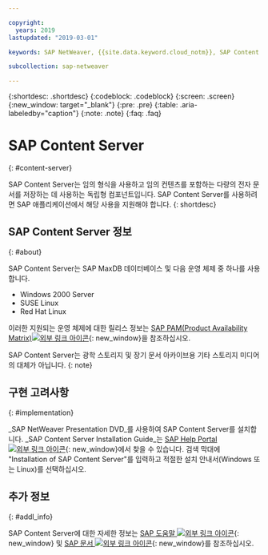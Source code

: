 ```yaml
---

copyright:
  years: 2019
lastupdated: "2019-03-01"

keywords: SAP NetWeaver, {{site.data.keyword.cloud_notm}}, SAP Content Server, SAP Product Availability Matrix, PAM, SAP certified, database

subcollection: sap-netweaver

---
```


{:shortdesc: .shortdesc}
{:codeblock: .codeblock}
{:screen: .screen}
{:new_window: target="_blank"}
{:pre: .pre}
{:table: .aria-labeledby="caption"}
{:note: .note}
{:faq: .faq}

# SAP Content Server
{: #content-server}

SAP Content Server는 임의 형식을 사용하고 임의 컨텐츠를 포함하는 다량의 전자 문서를 저장하는 데 사용하는 독립형 컴포넌트입니다. SAP Content Server를 사용하려면 SAP 애플리케이션에서 해당 사용을 지원해야 합니다. {: shortdesc}

## SAP Content Server 정보
{: #about}

SAP Content Server는 SAP MaxDB 데이터베이스 및 다음 운영 체제 중 하나를 사용합니다.
* Windows 2000 Server
* SUSE Linux
* Red Hat Linux  

이러한 지원되는 운영 체제에 대한 릴리스 정보는 [SAP PAM(Product Availability Matrix)![외부 링크 아이콘](../../icons/launch-glyph.svg "외부 링크 아이콘")](https://support.sap.com/en/release-upgrade-maintenance.html#section_1969201630){: new_window}을 참조하십시오.

SAP Content Server는 광학 스토리지 및 장기 문서 아카이브용 기타 스토리지 미디어의 대체가 아닙니다.
{: note}

## 구현 고려사항
{: #implementation}

_SAP NetWeaver Presentation DVD_를 사용하여 SAP Content Server를 설치합니다. _SAP Content Server Installation Guide_는 [SAP Help Portal ![외부 링크 아이콘](../../icons/launch-glyph.svg "외부 링크 아이콘")](https://help.sap.com/viewer/index){: new_window}에서 찾을 수 있습니다. 검색 막대에 "Installation of SAP Content Server"를 입력하고 적절한 설치 안내서(Windows 또는 Linux)를 선택하십시오.

## 추가 정보
{: #addl_info}

SAP Content Server에 대한 자세한 정보는 [SAP 도움말 ![외부 링크 아이콘](../../icons/launch-glyph.svg "외부 링크 아이콘")](https://help.sap.com/viewer/index){: new_window} 및 [SAP 문서 ![외부 링크 아이콘](../../icons/launch-glyph.svg "외부 링크 아이콘")](https://help.sap.com/viewer/3ad3ba0715c5422eae08578d4c40328d/7.5.13/en-US/4cff90895b605dc6e10000000a42189c.html){: new_window}를 참조하십시오.
